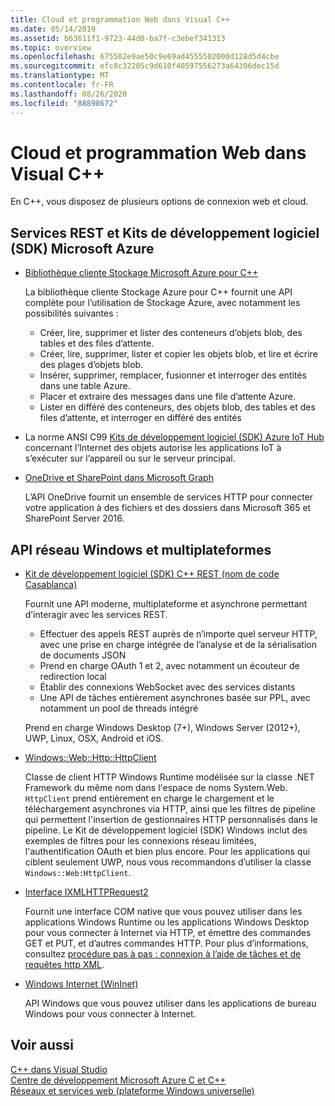 ```yaml
---
title: Cloud et programmation Web dans Visual C++
ms.date: 05/14/2019
ms.assetid: b63611f1-9723-44d0-ba7f-c3ebef341313
ms.topic: overview
ms.openlocfilehash: 675502e9ae50c9e69ad4555502000d128d5d4cbe
ms.sourcegitcommit: efc8c32205c9d610f40597556273a64306dec15d
ms.translationtype: MT
ms.contentlocale: fr-FR
ms.lasthandoff: 08/26/2020
ms.locfileid: "88898672"
---
```

# <a name="cloud-and-web-programming-in-visual-c"></a>Cloud et programmation Web dans Visual C++

En C++, vous disposez de plusieurs options de connexion web et cloud.

## <a name="microsoft-azure-sdks-and-rest-services"></a>Services REST et Kits de développement logiciel (SDK) Microsoft Azure

- [Bibliothèque cliente Stockage Microsoft Azure pour C++](https://azure.github.io/azure-storage-cpp/)

  La bibliothèque cliente Stockage Azure pour C++ fournit une API complète pour l’utilisation de Stockage Azure, avec notamment les possibilités suivantes :

  - Créer, lire, supprimer et lister des conteneurs d’objets blob, des tables et des files d’attente.
  - Créer, lire, supprimer, lister et copier les objets blob, et lire et écrire des plages d’objets blob.
  - Insérer, supprimer, remplacer, fusionner et interroger des entités dans une table Azure.
  - Placer et extraire des messages dans une file d’attente Azure.
  - Lister en différé des conteneurs, des objets blob, des tables et des files d’attente, et interroger en différé des entités

- La norme ANSI C99 [Kits de développement logiciel (SDK) Azure IoT Hub](/azure/iot-hub/iot-hub-devguide-sdks) concernant l’Internet des objets autorise les applications IoT à s’exécuter sur l’appareil ou sur le serveur principal.

- [OneDrive et SharePoint dans Microsoft Graph](https://dev.onedrive.com/README.htm)

  L’API OneDrive fournit un ensemble de services HTTP pour connecter votre application à des fichiers et des dossiers dans Microsoft 365 et SharePoint Server 2016.

## <a name="windows-and-cross-platform-networking-apis"></a>API réseau Windows et multiplateformes

- [Kit de développement logiciel (SDK) C++ REST (nom de code Casablanca)](https://github.com/Microsoft/cpprestsdk)

  Fournit une API moderne, multiplateforme et asynchrone permettant d’interagir avec les services REST.

  - Effectuer des appels REST auprès de n’importe quel serveur HTTP, avec une prise en charge intégrée de l’analyse et de la sérialisation de documents JSON
  - Prend en charge OAuth 1 et 2, avec notamment un écouteur de redirection local
  - Établir des connexions WebSocket avec des services distants
  - Une API de tâches entièrement asynchrones basée sur PPL, avec notamment un pool de threads intégré

  Prend en charge Windows Desktop (7+), Windows Server (2012+), UWP, Linux, OSX, Android et iOS.

- [Windows::Web::Http::HttpClient](/uwp/api/windows.web.http.httpclient)

  Classe de client HTTP Windows Runtime modélisée sur la classe .NET Framework du même nom dans l'espace de noms System.Web. `HttpClient` prend entièrement en charge le chargement et le téléchargement asynchrones via HTTP, ainsi que les filtres de pipeline qui permettent l'insertion de gestionnaires HTTP personnalisés dans le pipeline. Le Kit de développement logiciel (SDK) Windows inclut des exemples de filtres pour les connexions réseau limitées, l'authentification OAuth et bien plus encore. Pour les applications qui ciblent seulement UWP, nous vous recommandons d’utiliser la classe `Windows::Web:HttpClient`.

- [Interface IXMLHTTPRequest2](/windows/win32/api/msxml6/nn-msxml6-ixmlhttprequest2)

  Fournit une interface COM native que vous pouvez utiliser dans les applications Windows Runtime ou les applications Windows Desktop pour vous connecter à Internet via HTTP, et émettre des commandes GET et PUT, et d’autres commandes HTTP. Pour plus d’informations, consultez [procédure pas à pas : connexion à l’aide de tâches et de requêtes http XML](../parallel/concrt/walkthrough-connecting-using-tasks-and-xml-http-requests.md).

- [Windows Internet (WinInet)](/windows/win32/WinInet/portal)

  API Windows que vous pouvez utiliser dans les applications de bureau Windows pour vous connecter à Internet.

## <a name="see-also"></a>Voir aussi

[C++ dans Visual Studio](../overview/visual-cpp-in-visual-studio.md) <br/>
[Centre de développement Microsoft Azure C et C++](https://azure.microsoft.com/develop/cpp/) <br/>
[Réseaux et services web (plateforme Windows universelle)](/windows/uwp/networking/)
